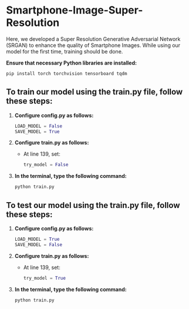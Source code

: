 # Smartphone-Image-Super-Resolution

Here, we developed a Super Resolution Generative Adversarial Network (SRGAN) to enhance the quality of Smartphone Images. While using our model for the first time, training should be done.

**Ensure that necessary Python libraries are installed:**

   ```bash
   pip install torch torchvision tensorboard tqdm
   ```

## To train our model using the train.py file, follow these steps:
1. **Configure **config.py** as follows:**

   ```python
   LOAD_MODEL = False
   SAVE_MODEL = True
   ```

2. **Configure **train.py** as follows:**

   - At line 139, set:
     ```python
     try_model = False
     ```

3. **In the terminal, type the following command:**

   ```bash
   python train.py
   ```

## To test our model using the train.py file, follow these steps:
1) **Configure **config.py** as follows:**

   ```python
   LOAD_MODEL = True
   SAVE_MODEL = False
   ```
   
2) **Configure **train.py** as follows:**

   - At line 139, set:
     ```python
     try_model = True
     ```
     
3. **In the terminal, type the following command:**

   ```bash
   python train.py
   ```

